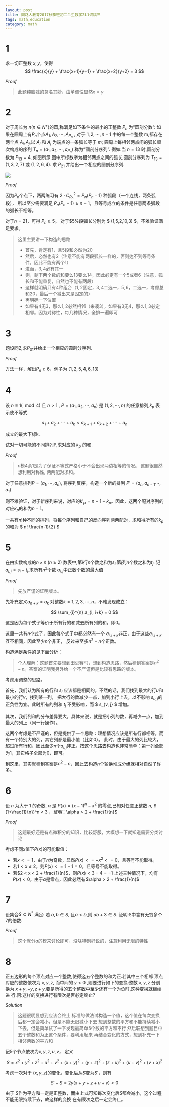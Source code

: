 ```yaml
---
layout: post
title: 同路人教育2017秋季班初二兰生数学2L1讲稿三
tags: math,education
category: math
---
```


# 1

求一切正整数 $x,y$，使得 
$$
    \frac{x}{y} + \frac{x+1}{y+1} + \frac{x+2}{y+2} = 3
$$

*Proof*

> 此题纯脑残的莫名其妙，由单调性显然$x = y$

# 2 

对于周长为 $n$($n \in N^+$)的圆,称满足如下条件的最小的正整数 $P_n$ 为“圆剖分数”:
如果在圆周上有$P_n$个点$A_1,A_2,\cdots,A_{P_n}$ ,
对于 $1,2,\cdots,n-1$ 中的每一个整数 m,都存在两个点 $A_i,A_j$,以 $A_i$ 和 $A_j$ 为端点的一条弧长等于 $m$;
圆周上每相邻两点间的弧长顺次构成的序列 $T_n=(a_1,a_2,\cdots,a_{P_n})$ 称为“圆剖分序列”.
例如:当 $n=13$ 时,圆剖分数为 $P_{13} = 4$,
如图所示,图中所标数字为相邻两点之间的弧长,圆剖分序列为 $T_{13} = (1,3,2,7)$ 或 $(1,2,6,4)$.
求 $P_21$ 并给出一个相应的圆剖分序列.

![](https://crsando.github.io/images/2024-10-19/2_1.png)

*Proof*

因为$P_n$个点下，两两练习有 $2 \cdot C_{P_n}^2 = P_n(P_n -1)$ 种弧段（一个连线，两条弧段），
所以至少需要满足 $P_n (P_n - 1) \geq n - 1$，且等号成立的条件是任意两条弧段的弧长不相等。

对于$n = 21$，可得 $P_n \geq 5$。 对于$5%段弧长分别为 $ (1,5,2,10,3) $，不难验证满足要求。

> 这里主要讲一下构造的思路
> * 首先，肯定有$1$，且5段和必然为$20$
> * 然后，必然也有$2$（注意不能有两段弧长一样的，否则达不到等号条件，因此不能有两个$1$）
> * 进而，$3,4$必有其一
> * 则，剩下两个数的和要么$13$要么$14$，因此必定有一个$5$或者$6$（注意，弧长和不能重复，自然也不能有两段）
> * 这样就明确只有4种组合（$1,2$固定，$3,4$二选一，$5,6$，二选一，考虑总和20，最后一个减出来是固定的）
> * 再明确一下位置
> * 如果有$4$无$3$，那么$1,2$必然相邻（来凑$3$），如果有$3$无$4$，那么$1,3$必定相邻。因为对称性，每几种情况，全排一遍即可

# 3

题设同2,求$P_{31}$并给出一个相应的圆剖分序列.

*Proof* 

方法一样，解出$P_n \geq 6$，例子为 $(1,2,5,4,6,13)$

# 4

设 $n \equiv 1 (\mod 4)$ 且 $n>1$ , $P=(a_1,a_2,\cdots,a_n)$ 是 $(1,2,\cdots,n)$ 的任意排列,$k_p$
表示使不等式 

$$
    a_1+a_2+ \cdots +a_k<a_{k+1}+a_{k+2}+\cdots + a_n
$$

成立的最大下标k.

试对一切可能的不同排列P,求对应的 $k_p$ 的和. 

*Proof* 

> $n$模$4$余$1$是为了保证不等式严格小于不会出现两边相等的情况。
> 这题很自然想利用对称性, 两两配对求和。

对于任意排列$P=(a_1,\cdots,a_n)$, 将序列反序，构造一个新的排列
$P' = (a_n, a_{n-1}\cdots, a_1)$

则不难验证，对于新序列来说，对应的$k'_p = n - 1 - k_p$。因此，这两个配对序列的对应$k_p$的和为$n-1$。

一共有$n!$种不同的排列，将每个序列和自己的反向序列两两配对，求和得所有的$k_p$的和为 $ n! \frac{n-1}{2} $

# 5

在由实数构成的$n \times n$ ($n \geq 2$) 数表中,第$i$行$n$个数之和为$s_i$,第$j$列$n$个数之和为$t_j$.
记$a_{i,j}=s_i-t_j$.求所有$n^2$个数 $a_{i,j}$中正数个数的最大值

*Proof*

> 先放严谨的证明版本。

先补充定义$a_{n+k} = a_{k}$ 对整数$k=1,2,3,\cdots,n$，不难发现成立：

$$
    \sum_{i}^{n} a_{i, i+k} = 0
$$

这是因为每个式子等价于所有行的和减去所有列的和，即$0$。

这里一共有$n$个式子，因此每个式子中都必然有一个 $a_{i,i+k}$非正，由于这些$a_{i,i+k}$互不相同，因此至少$n$个非正，
反过来至多$n^2-n$个正数。

构造满足条件的见下面分析：

> 个人理解：这题首先要想到田忌赛马，想到构造思路，然后猜到答案是$n^2-n$。答案的证明我另外给一个不严谨但是比较有思路的版本。

考虑用调整的思路。

首先，我们认为所有的行和 $s_i$ 应该都是相同的。不然的话，我们找到最大的行$u$和最小的行$v$，找到某一列，
把大行的数减少一点，加到小行上去，以不影响 $s_{u,j}$的正负性为宜。此时所有的列和 $t_j$ 不受影响，而 $ s_{v, j} $ 增加。

其次，我们列和的分布差异要大，具体来说，就是把小列的数，再减少一点，加到最大的列上（同一行操作）。

这两个考虑是不严谨的，但是提供了一个思路：理想情况应该是所有行都相等，而有一个特别大的列，其它列都是最小值（比如0）。
此时，由于最大的列比较大，超过所有行和，因此至少$n$个$a_{i,j}$非正。按这个思路去构造也非常简单：第一列全部为1，其它格子全部为0，即可。

到这里，其实就猜到答案是$n^2-n$，因此去构造$n$个轮换堆成分组就相对自然了许多。

# 6

设 $n$ 为大于 $1$ 的奇数, $\alpha$ 是 $P(x)=(x-1)^{n}-x^2$ 的零点,已知对任意正整数 $n$,
$ (1+\frac{1}{n})^n < 3 $，证明：$\alpha > 2 + \frac{1}{n}$

*Proof*

> 这题最好还是有点微积分的知识，比较舒服，大概想一下就知道需要分类讨论

考虑不同$x$值下$P(x)$的可能取值：
* 若$x <= 1$，由于$n$为奇数，显然$P(x) <= - x^2 <= 0$，且等号不能取得。
* 若$1 < x \leq 2$，则$P(x) <= 1 - 1 = 0$，且等号不能取得。
* 若$2 < x < 2 + \frac{1}{n}$，则$P(x) < 3 - 4 = -1$
上述三种情况下，均有$P(x) < 0$，由于$\alpha$是零点，因此必然有$\alpha > 2 + \frac{1}{n}$

# 7

设集合$S \subset N^*$ 满足: 若 $a,b \in S$, 且$a<b$,则 $ab+3 \in S$. 证明:S中含有无穷多个7的倍数. 

*Proof*

> 这个就分$a$的模来讨论即可，没啥特别好说的，注意利用无限的特性

# 8
正五边形的每个顶点对应一个整数,使得这五个整数的和为正.若其中三个相邻
顶点对应的整数依次为 $x,y,z$, 而中间的 $y<0$ ,则要进行如下的变换:整数 $x,y,z$ 分别
换为 $x+y,-y,z+y$.要是所得的五个整数中至少还有一个为负时,这种变换就继续进
行.问:这样的变换进行有限次是否必定终止? 

*Solution* 

> 这题很明显想到应该会终止
> 标准的做法试构造一个值，这个值在每次变换后都一定会减小，但是不能无限减小下去
> 想到整数的平方和不能持续减小下去。但是简单试了一下发现最简单5个数的平方和不行
> 然后联想到题目中五个整数和为正这个条件，要利用起来
> 再结合变化的方式，想到补充一下相邻两数的平方和

记5个节点依次为$x,y,z,u,v$， 定义

$$
    S = x^2 + y^2 + z^2 + u^2 + v^2 + (x+y)^2 + (y+z)^2 + (z+u)^2 + (u+v)^2 + (v+x)^2
$$

考虑一次对于 $(x,y,z)$的变化，变化后从$S$变为$S'$，则有

$$
    S' - S = 2y(x+y+z+u+v) < 0
$$

由于 $S$作为平方和一定是正整数，而由上式可知每次变化后$S$都会减小，这个过程不能无限持续下去，故这样的变换
在有限次之后一定会终止。